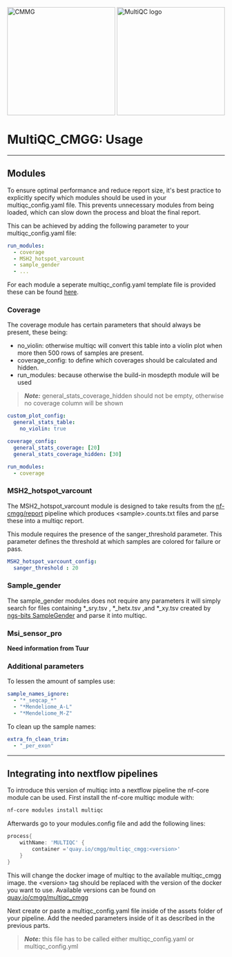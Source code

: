 
<div style="display: flex; justify-content: space-between; align-items: center;">
<img src="docs/images/CMGG_logo.png" width="250" title="CMMG">
<picture>
  <source srcset="docs/images/MultiQC_logo_darkbg.png" media="(prefers-color-scheme: dark)">
  <source srcset="docs/images/MultiQC_logo.png" media="(prefers-color-scheme: light)">
  <img src="docs/images/MultiQC_logo_lightbg.png" width="250" title="MultiQC" alt="MultiQC logo">
</picture>
</div> 

# MultiQC_CMGG: Usage
---
## Modules

To ensure optimal performance and reduce report size, it's best practice to explicitly specify which modules should be used in your multiqc_config.yaml file. This prevents unnecessary modules from being loaded, which can slow down the process and bloat the final report.

This can be achieved by adding the following parameter to your multiqc_config.yaml file:

```yaml
run_modules:
  - coverage
  - MSH2_hotspot_varcount
  - sample_gender
  - ...
```

For each module a seperate multiqc_config.yaml template file is provided these can be found [here](docs/configs/).

### Coverage

The coverage module has certain parameters that should always be present, these being:

* no_violin: otherwise multiqc will convert this table into a violin plot when more then 500 rows of samples are present.
* coverage_config: to define which coverages should be calculated and hidden. 
* run_modules: because otherwise the build-in mosdepth module will be used
> **_Note:_** general_stats_coverage_hidden should not be empty, otherwise no coverage column will be shown

```yaml
custom_plot_config:
  general_stats_table:
    no_violin: true

coverage_config:
  general_stats_coverage: [20]
  general_stats_coverage_hidden: [30]

run_modules:
  - coverage
```

### MSH2_hotspot_varcount

The MSH2_hotspot_varcount module is designed to take results from the [nf-cmgg/report](https://github.com/nf-cmgg/report) pipeline which produces \<sample>.counts.txt files and parse these into a multiqc report.

This module requires the presence of the sanger_threshold parameter. This parameter defines the threshold at which samples are colored for failure or pass. 

```yaml
MSH2_hotspot_varcount_config:
  sanger_threshold : 20
```

### Sample_gender

The sample_gender modules does not require any parameters it will simply search for files containing *_sry.tsv , *_hetx.tsv ,and *_xy.tsv created by [ngs-bits SampleGender](https://github.com/imgag/ngs-bits/blob/master/doc/tools/SampleGender.md) and parse it into multiqc.

### Msi_sensor_pro

**Need information from Tuur**

### Additional parameters

To lessen the amount of samples use:

```yaml
sample_names_ignore: 
  - "*_seqcap_*"
  - "*Mendeliome_A-L"
  - "*Mendeliome_M-Z"
```

To clean up the sample names:
```yaml
extra_fn_clean_trim:
  - "_per_exon"
```
---
## Integrating into nextflow pipelines

To introduce this version of multiqc into a nextflow pipeline the nf-core module can be used.
First install the nf-core multiqc module with: 
```bash 
nf-core modules install multiqc
```
Afterwards go to your modules.config file and add the following lines:

```groovy
process{
    withName: 'MULTIQC' {
        container ='quay.io/cmgg/multiqc_cmgg:<version>'
    }
}
```
This will change the docker image of multiqc to the available multiqc_cmgg image. the \<version> tag should be replaced with the version of the docker you want to use. Available versions can be found on [quay.io/cmgg/multiqc_cmgg](https://quay.io/repository/cmgg/multiqc_cmgg?tab=tags)

Next create or paste a multiqc_config.yaml file inside of the assets folder of your pipeline. 
Add the needed parameters inside of it as described in  the previous parts.
> **_Note:_** this file has to be called either multiqc_config.yaml or multiqc_config.yml

